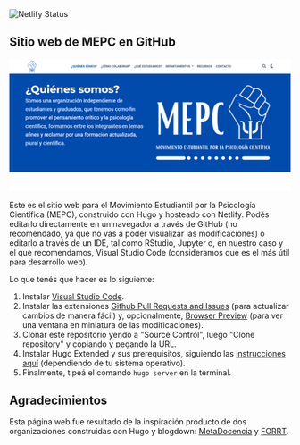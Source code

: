 <img src="https://camo.githubusercontent.com/af41a9d160332897feb22f75ecfc78bd6dd2a42b25be6c7ff72aeccd117bdde8/68747470733a2f2f6170692e6e65746c6966792e636f6d2f6170692f76312f6261646765732f36383436346338382d333663362d346265382d626338622d3839366262643237626636392f6465706c6f792d737461747573" alt="Netlify Status" data-canonical-src="https://api.netlify.com/api/v1/badges/68464c88-36c6-4be8-bc8b-896bbd27bf69/deploy-status" style="max-width:100%;">

## Sitio web de MEPC en GitHub

[![Website Thumbnail](thumbnail.png)](http://mepc.netlify.app)

Este es el sitio web para el Movimiento Estudiantil por la Psicología Científica (MEPC), construido con Hugo y hosteado con Netlify. Podés editarlo directamente en un navegador a través de GitHub (no recomendado, ya que no vas a poder visualizar las modificaciones) o editarlo a través de un IDE, tal como RStudio, Jupyter o, en nuestro caso y el que recomendamos, Visual Studio Code (consideramos que es el más útil para desarrollo web).

Lo que tenés que hacer es lo siguiente:
1. Instalar [Visual Studio Code](https://code.visualstudio.com/download).
2. Instalar las extensiones [Github Pull Requests and Issues](https://marketplace.visualstudio.com/items?itemName=GitHub.vscode-pull-request-github) (para actualizar cambios de manera fácil) y, opcionalmente, [Browser Preview](https://marketplace.visualstudio.com/items?itemName=auchenberg.vscode-browser-preview) (para ver una ventana en miniatura de las modificaciones).
3. Clonar este repositorio yendo a "Source Control", luego "Clone repository" y copiando y pegando la URL. 
4. Instalar Hugo Extended y sus prerequisitos, siguiendo las [instrucciones aquí](https://wowchemy.com/docs/install-locally/#prerequisites) (dependiendo de tu sistema operativo).
5. Finalmente, tipeá el comando ```hugo server``` en la terminal.

## Agradecimientos

Esta página web fue resultado de la inspiración producto de dos organizaciones construidas con Hugo y blogdown: [MetaDocencia](https://metadocencia.netlify.app/) y [FORRT](https://forrt.org/).


